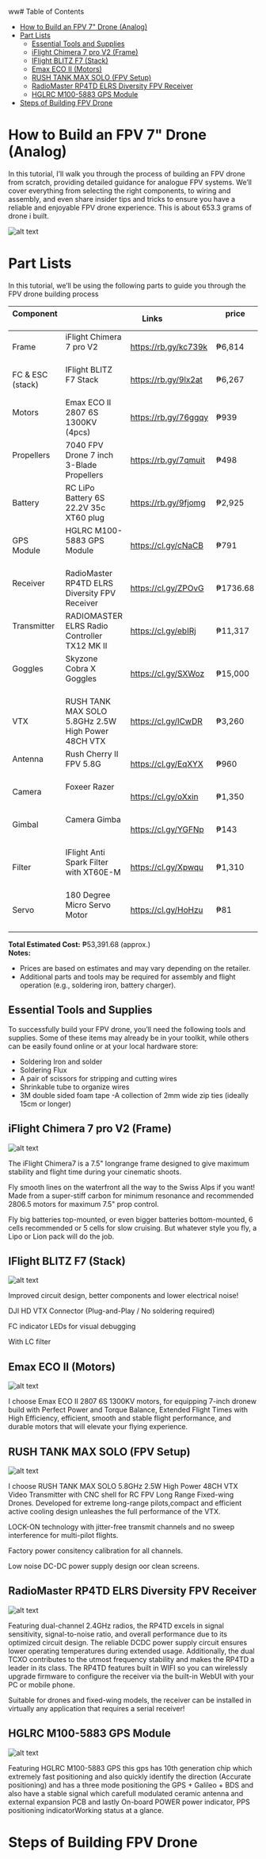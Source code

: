 ww# Table of Contents

- [How to Build an FPV 7" Drone (Analog)](#how-to-build-an-fpv-7-drone-analog)
- [Part Lists](#part-lists)
  - [Essential Tools and Supplies](#essential-tools-and-supplies)
  - [iFlight Chimera 7 pro V2 (Frame)](#iflight-chimera-7-pro-v2-frame)
  - [IFlight BLITZ F7 (Stack)](#iflight-blitz-f7-stack)
  - [Emax ECO II (Motors)](#emax-eco-ii-motors)
  - [RUSH TANK MAX SOLO (FPV Setup)](#rush-tank-max-solo-fpv-setup)
  - [RadioMaster RP4TD ELRS Diversity FPV Receiver](#radiomaster-rp4td-elrs-diversity-fpv-receiver)
  - [HGLRC M100-5883 GPS Module](#hglrc-m100-5883-gps-module)
- [Steps of Building FPV Drone](#steps-of-building-fpv-drone)


# How to Build an FPV 7" Drone (Analog)

In this tutorial, I’ll walk you through the process of building an FPV drone from scratch, providing detailed guidance for analogue FPV systems. We’ll cover everything from selecting the right components, to wiring and assembly, and even share insider tips and tricks to ensure you have a reliable and enjoyable FPV drone experience. This is about 653.3 grams of drone i built.

![alt text](<img/shared image.jpg>)

# Part Lists
In this tutorial, we’ll be using the following parts to guide you through the FPV drone building process

| Component       |                                                  | Links                 |     price      |
|-----------------|--------------------------------------------------|-----------------------|----------------|
| Frame           |iFlight Chimera 7 pro V2                          |https://rb.gy/kc739k   | ₱6,814 |
| FC & ESC (stack)|IFlight BLITZ F7 Stack                            |https://rb.gy/9lx2at   | ₱6,267 |
| Motors          |Emax ECO II 2807 6S 1300KV (4pcs)                 |https://rb.gy/76ggqy   | ₱939   | 
| Propellers      |7040 FPV Drone 7 inch 3-Blade Propellers          |https://rb.gy/7qmuit   | ₱498   |
| Battery         |RC LiPo Battery 6S 22.2V 35c XT60 plug            |https://rb.gy/9fjomg   | ₱2,925 |
| GPS Module      |HGLRC M100-5883 GPS Module                        |https://cl.gy/cNaCB    | ₱791   |
| Receiver        |RadioMaster RP4TD ELRS Diversity FPV Receiver     |https://cl.gy/ZPOvG    | ₱1736.68 |
| Transmitter     |RADIOMASTER ELRS Radio Controller TX12 MK II      |https://cl.gy/ebIRj    | ₱11,317|
| Goggles         |Skyzone Cobra X Goggles                           |https://cl.gy/SXWoz    | ₱15,000|
| VTX             |RUSH TANK MAX SOLO 5.8GHz 2.5W High Power 48CH VTX|https://cl.gy/lCwDR    | ₱3,260 |
| Antenna         |Rush Cherry II FPV 5.8G                           |https://cl.gy/EqXYX    | ₱960   |
| Camera          |Foxeer Razer                                      |https://cl.gy/oXxin    | ₱1,350 |
| Gimbal          |Camera Gimba                                      |https://cl.gy/YGFNp    | ₱143   |
| Filter          |IFlight Anti Spark Filter with XT60E-M            |https://cl.gy/Xpwqu    | ₱1,310 |
| Servo           |180 Degree  Micro Servo Motor                     |https://cl.gy/HoHzu    | ₱81    |

**Total Estimated Cost:** <span class="math-inline">₱53,391.68 \(approx\.\)<br>
**Notes:**
* Prices are based on estimates and may vary depending on the retailer.
* Additional parts and tools may be required for assembly and flight operation (e.g., soldering iron, battery charger).
</span>

## Essential Tools and Supplies
To successfully build your FPV drone, you’ll need the following tools and supplies. Some of these items may already be in your toolkit, while others can be easily found online or at your local hardware store:
- Soldering Iron and solder
- Soldering Flux
- A pair of scissors for stripping and cutting wires
- Shrinkable tube to organize wires
- 3M double sided foam tape
-A collection of 2mm wide zip ties (ideally 15cm or longer)

## iFlight Chimera 7 pro V2 (Frame)
![alt text](img/frame.png)

The iFlight Chimera7 is a 7.5" longrange frame designed to give maximum stability and flight time during your cinematic shoots.

Fly smooth lines on the waterfront all the way to the Swiss Alps if you want! Made from a super-stiff carbon for minimum resonance and recommended 2806.5 motors for maximum 7.5" prop control.

Fly big batteries top-mounted, or even bigger batteries bottom-mounted, 6 cells recommended or 5 cells for slow cruising. But whatever style you fly, a Lipo or Lion pack will do the job.

## IFlight BLITZ F7 (Stack)
![alt text](img/stack.png)

Improved circuit design, better components and lower electrical noise!

DJI HD VTX Connector (Plug-and-Play / No soldering required)

FC indicator LEDs for visual debugging

With LC filter

## Emax ECO II (Motors)
![alt text](img/motor.png)

I choose Emax ECO II 2807 6S 1300KV motors, for equipping 7-inch dronew build with Perfect Power and Torque Balance, Extended Flight Times with High Efficiency, efficient, smooth and stable flight performance, and durable motors that will elevate your flying experience.

## RUSH TANK MAX SOLO (FPV Setup)
![alt text](img/VTX.png)

I choose RUSH TANK MAX SOLO 5.8GHz 2.5W High Power 48CH VTX Video Transmitter with CNC shell for RC FPV Long Range Fixed-wing Drones. Developed for extreme long-range pilots,compact and efficient active cooling design unleashes the full performance of the VTX.

LOCK-ON technology with jitter-free transmit channels and no sweep interference for multi-pilot flights.

Factory power consitency calibration for all channels.

Low noise DC-DC power supply design oor clean screens.  


## RadioMaster RP4TD ELRS Diversity FPV Receiver
![alt text](img/receiver.png)

Featuring dual-channel 2.4GHz radios, the RP4TD excels in signal sensitivity, signal-to-noise ratio, and overall performance due to its optimized circuit design. The reliable DCDC power supply circuit ensures lower operating temperatures during extended usage. Additionally, the dual TCXO contributes to the utmost frequency stability and makes the RP4TD a leader in its class. The RP4TD features built in WIFI so you can wirelessly upgrade firmware to configure the receiver via the built-in WebUI with your PC or mobile phone.

Suitable for drones and fixed-wing models, the receiver can be installed in virtually any application that requires a serial receiver!

## HGLRC M100-5883 GPS Module
![alt text](img/GPS.png)

Featuring HGLRC M100-5883 GPS this gps has 10th generation chip which  extremely fast positioning and also quickly identify the direction (Accurate positioning) and has a three mode positioning the GPS + Galileo + BDS and also have a stable signal which carefull modulated ceramic antenna and external expansion PCB and lastly On-board POWER power indicator, PPS positioning indicatorWorking status at a glance.

# Steps of Building FPV Drone
